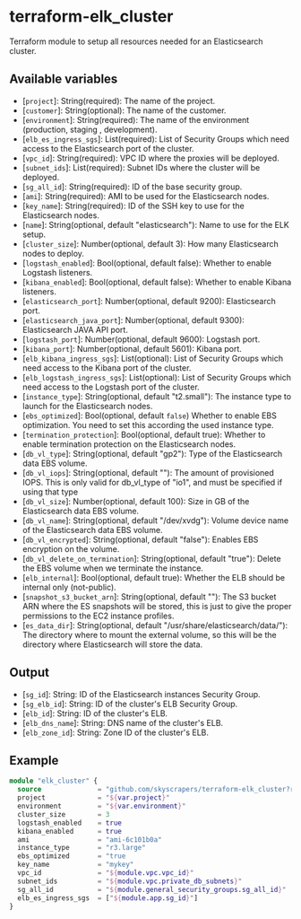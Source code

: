 # terraform-elk_cluster

Terraform module to setup all resources needed for an Elasticsearch cluster.

## Available variables

* \[`project`\]: String(required): The name of the project.
* \[`customer`\]: String(optional): The name of the customer. 
* \[`environment`\]: String(required): The name of the environment (production, staging , development).
* \[`elb_es_ingress_sgs`\]: List(required): List of Security Groups which need access to the Elasticsearch port of the cluster.
* \[`vpc_id`\]: String(required): VPC ID where the proxies will be deployed.
* \[`subnet_ids`\]: List(required): Subnet IDs where the cluster will be deployed.
* \[`sg_all_id`\]: String(required): ID of the base security group.
* \[`ami`\]: String(required): AMI to be used for the Elasticsearch nodes.
* \[`key_name`\]: String(required): ID of the SSH key to use for the Elasticsearch nodes.
* \[`name`\]: String(optional, default "elasticsearch"): Name to use for the ELK setup.
* \[`cluster_size`\]: Number(optional, default 3): How many Elasticsearch nodes to deploy.
* \[`logstash_enabled`\]: Bool(optional, default false): Whether to enable Logstash listeners.
* \[`kibana_enabled`\]: Bool(optional, default false): Whether to enable Kibana listeners.
* \[`elasticsearch_port`\]: Number(optional, default 9200): Elasticsearch port.
* \[`elasticsearch_java_port`\]: Number(optional, default 9300): Elasticsearch JAVA API port.
* \[`logstash_port`\]: Number(optional, default 9600): Logstash port.
* \[`kibana_port`\]: Number(optional, default 5601): Kibana port.
* \[`elb_kibana_ingress_sgs`\]: List(optional): List of Security Groups which need access to the Kibana port of the cluster.
* \[`elb_logstash_ingress_sgs`\]: List(optional): List of Security Groups which need access to the Logstash port of the cluster.
* \[`instance_type`\]: String(optional, default "t2.small"): The instance type to launch for the Elasticsearch nodes.
* \[`ebs_optimized`\]: Bool(optional, default `false`) Whether to enable EBS optimization. You need to set this according the used instance type.
* \[`termination_protection`\]: Bool(optional, default true): Whether to enable termination protection on the Elasticsearch nodes.
* \[`db_vl_type`\]: String(optional, default "gp2"): Type of the Elasticsearch data EBS volume.
* \[`db_vl_iops`\]: String(optional, default ""): The amount of provisioned IOPS. This is only valid for db_vl_type of "io1", and must be specified if using that type
* \[`db_vl_size`\]: Number(optional, default 100): Size in GB of the Elasticsearch data EBS volume.
* \[`db_vl_name`\]: String(optional, default "/dev/xvdg"): Volume device name of the Elasticsearch data EBS volume.
* \[`db_vl_encrypted`\]: String(optional, default "false"): Enables EBS encryption on the volume.
* \[`db_vl_delete_on_termination`\]: String(optional, default "true"): Delete the EBS volume when we terminate the instance.
* \[`elb_internal`\]: Bool(optional, default true): Whether the ELB should be internal only (not-public).
* \[`snapshot_s3_bucket_arn`\]: String(optional, default ""): The S3 bucket ARN where the ES snapshots will be stored, this is just to give the proper permissions to the EC2 instance profiles.
* \[`es_data_dir`\]: String(optional, default "/usr/share/elasticsearch/data/"): The directory where to mount the external volume, so this will be the directory where Elasticsearch will store the data.

## Output

* \[`sg_id`\]: String: ID of the Elasticsearch instances Security Group.
* \[`sg_elb_id`\]: String: ID of the cluster's ELB Security Group.
* \[`elb_id`\]: String: ID of the cluster's ELB.
* \[`elb_dns_name`\]: String: DNS name of the cluster's ELB.
* \[`elb_zone_id`\]: String: Zone ID of the cluster's ELB.

## Example

```terraform
module "elk_cluster" {
  source              = "github.com/skyscrapers/terraform-elk_cluster?ref=1.0.0"
  project             = "${var.project}"
  environment         = "${var.environment}"
  cluster_size        = 3
  logstash_enabled    = true
  kibana_enabled      = true
  ami                 = "ami-6c101b0a"
  instance_type       = "r3.large"
  ebs_optimized       = "true
  key_name            = "mykey"
  vpc_id              = "${module.vpc.vpc_id}"
  subnet_ids          = "${module.vpc.private_db_subnets}"
  sg_all_id           = "${module.general_security_groups.sg_all_id}"
  elb_es_ingress_sgs  = ["${module.app.sg_id}"]
}
```
